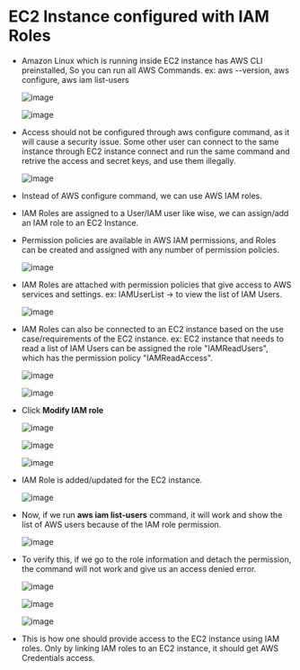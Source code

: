 # EC2 Instance configured with IAM Roles

- Amazon Linux which is running inside EC2 instance has AWS CLI preinstalled, So you can run all AWS Commands. ex: aws --version, aws configure, aws iam list-users

  ![image](https://github.com/user-attachments/assets/a79c1cc5-1c88-4c1e-9254-2753e6c7301d)

  ![image](https://github.com/user-attachments/assets/00e1fcb9-274a-46bb-a97e-b5e723b61c3c)

- Access should not be configured through aws configure command, as it will cause a security issue. Some other user can connect to the same instance through EC2 instance connect and run the same command and retrive the access and secret keys, and use them illegally.

  ![image](https://github.com/user-attachments/assets/295b6e89-3056-48c3-acf4-0fe527ee8700)

- Instead of AWS configure command, we can use AWS IAM roles. 
- IAM Roles are assigned to a User/IAM user like wise, we can assign/add an IAM role to an EC2 Instance.
- Permission policies are available in AWS IAM permissions, and Roles can be created and assigned with any number of permission policies.

  ![image](https://github.com/user-attachments/assets/15f8808e-4072-4cf0-aeb0-3aaea0053c4e)

- IAM Roles are attached with permission policies that give access to AWS services and settings. ex: IAMUserList -> to view the list of IAM Users.

  ![image](https://github.com/user-attachments/assets/d0f3d5cb-8787-40d4-92aa-911d07a9f359)
  
- IAM Roles can also be connected to an EC2 instance based on the use case/requirements of the EC2 instance. ex: EC2 instance that needs to read a list of IAM Users can be assigned the role "IAMReadUsers", which has the permission policy   "IAMReadAccess".

  ![image](https://github.com/user-attachments/assets/31fb13f2-f752-41a3-ab34-1666b2b75bd8)

  ![image](https://github.com/user-attachments/assets/b0af5a00-86cc-43d7-8a2f-5a67690908f1)

- Click **Modify IAM role**
  
  ![image](https://github.com/user-attachments/assets/ee7c7b65-2aee-4e9d-954f-8b1564afe3d7)

  ![image](https://github.com/user-attachments/assets/92d8e375-5df9-4ac5-9ee2-35d844d542dc)

  ![image](https://github.com/user-attachments/assets/768670d8-8eed-4b95-b91b-bffc14f93606)

- IAM Role is added/updated for the EC2 instance.
  
  ![image](https://github.com/user-attachments/assets/036137d5-c9ae-4abe-96c6-d15ac95c1bb0)

- Now, if we run **aws iam list-users** command, it will work and show the list of AWS users because of the IAM role permission.

  ![image](https://github.com/user-attachments/assets/91ec7369-9858-4986-9dec-80adf83099ce)

- To verify this, if we go to the role information and detach the permission, the command will not work and give us an access denied error.

  ![image](https://github.com/user-attachments/assets/9ed6ae59-6efe-4d9b-b5b5-b011376d5a74)

  ![image](https://github.com/user-attachments/assets/4ea6e7b8-75a7-4ac7-a444-aa6db66f1b09)

  ![image](https://github.com/user-attachments/assets/9598d293-8c4f-4000-9316-c98f5d31ab2a)

- This is how one should provide access to the EC2 instance using IAM roles. Only by linking IAM roles to an EC2 instance, it should get AWS Credentials access.









  


